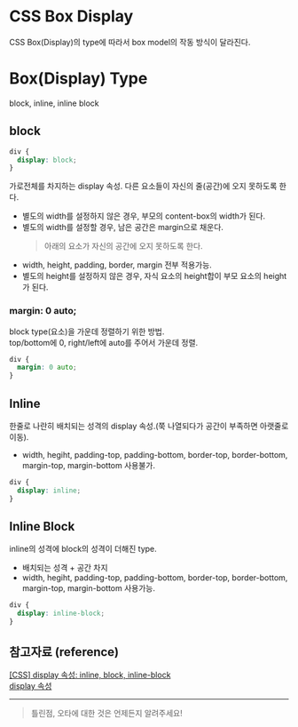 # CSS Box Display

CSS Box(Display)의 type에 따라서 box model의 작동 방식이 달라진다.

# Box(Display) Type

block, inline, inline block

## block

```css
div {
  display: block;
}
```

가로전체를 차지하는 display 속성.
다른 요소들이 자신의 줄(공간)에 오지 못하도록 한다.

- 별도의 width를 설정하지 않은 경우, 부모의 content-box의 width가 된다.
- 별도의 width를 설정할 경우, 남은 공간은 margin으로 채운다.
  > 아래의 요소가 자신의 공간에 오지 못하도록 한다.
- width, height, padding, border, margin 전부 적용가능.
- 별도의 height를 설정하지 않은 경우, 자식 요소의 height합이 부모 요소의 height가 된다.

### margin: 0 auto;

block type(요소)을 가운데 정렬하기 위한 방법.  
top/bottom에 0, right/left에 auto를 주어서 가운데 정렬.

```css
div {
  margin: 0 auto;
}
```

## Inline

한줄로 나란히 배치되는 성격의 display 속성.(쭉 나열되다가 공간이 부족하면 아랫줄로 이동).

- width, hegiht, padding-top, padding-bottom, border-top, border-bottom,  
  margin-top, margin-bottom 사용불가.

```css
div {
  display: inline;
}
```

## Inline Block

inline의 성격에 block의 성격이 더해진 type.

- 배치되는 성격 + 공간 차지
- width, hegiht, padding-top, padding-bottom, border-top, border-bottom,  
  margin-top, margin-bottom 사용가능.

```css
div {
  display: inline-block;
}
```

## 참고자료 (reference)

[[CSS] display 속성: inline, block, inline-block](https://www.daleseo.com/css-display-inline-block/)  
[display 속성](https://ofcourse.kr/css-course/display-%EC%86%8D%EC%84%B1)

---

> 틀린점, 오타에 대한 것은 언제든지 알려주세요!
